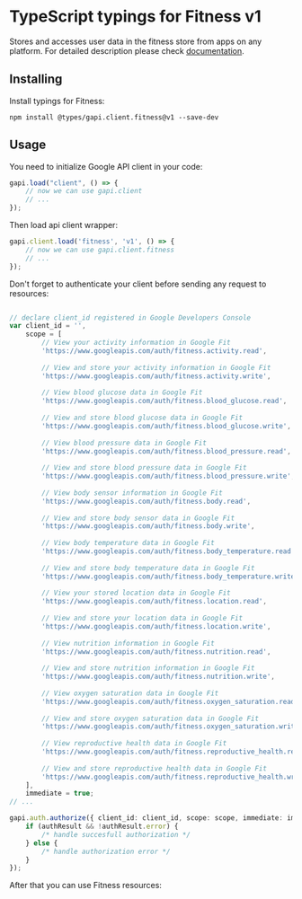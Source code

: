# TypeScript typings for Fitness v1
Stores and accesses user data in the fitness store from apps on any platform.
For detailed description please check [documentation](https://developers.google.com/fit/rest/).

## Installing

Install typings for Fitness:
```
npm install @types/gapi.client.fitness@v1 --save-dev
```

## Usage

You need to initialize Google API client in your code:
```typescript
gapi.load("client", () => { 
    // now we can use gapi.client
    // ... 
});
```

Then load api client wrapper:
```typescript
gapi.client.load('fitness', 'v1', () => {
    // now we can use gapi.client.fitness
    // ... 
});
```

Don't forget to authenticate your client before sending any request to resources:
```typescript

// declare client_id registered in Google Developers Console
var client_id = '',
    scope = [     
        // View your activity information in Google Fit
        'https://www.googleapis.com/auth/fitness.activity.read',
    
        // View and store your activity information in Google Fit
        'https://www.googleapis.com/auth/fitness.activity.write',
    
        // View blood glucose data in Google Fit
        'https://www.googleapis.com/auth/fitness.blood_glucose.read',
    
        // View and store blood glucose data in Google Fit
        'https://www.googleapis.com/auth/fitness.blood_glucose.write',
    
        // View blood pressure data in Google Fit
        'https://www.googleapis.com/auth/fitness.blood_pressure.read',
    
        // View and store blood pressure data in Google Fit
        'https://www.googleapis.com/auth/fitness.blood_pressure.write',
    
        // View body sensor information in Google Fit
        'https://www.googleapis.com/auth/fitness.body.read',
    
        // View and store body sensor data in Google Fit
        'https://www.googleapis.com/auth/fitness.body.write',
    
        // View body temperature data in Google Fit
        'https://www.googleapis.com/auth/fitness.body_temperature.read',
    
        // View and store body temperature data in Google Fit
        'https://www.googleapis.com/auth/fitness.body_temperature.write',
    
        // View your stored location data in Google Fit
        'https://www.googleapis.com/auth/fitness.location.read',
    
        // View and store your location data in Google Fit
        'https://www.googleapis.com/auth/fitness.location.write',
    
        // View nutrition information in Google Fit
        'https://www.googleapis.com/auth/fitness.nutrition.read',
    
        // View and store nutrition information in Google Fit
        'https://www.googleapis.com/auth/fitness.nutrition.write',
    
        // View oxygen saturation data in Google Fit
        'https://www.googleapis.com/auth/fitness.oxygen_saturation.read',
    
        // View and store oxygen saturation data in Google Fit
        'https://www.googleapis.com/auth/fitness.oxygen_saturation.write',
    
        // View reproductive health data in Google Fit
        'https://www.googleapis.com/auth/fitness.reproductive_health.read',
    
        // View and store reproductive health data in Google Fit
        'https://www.googleapis.com/auth/fitness.reproductive_health.write',
    ],
    immediate = true;
// ...

gapi.auth.authorize({ client_id: client_id, scope: scope, immediate: immediate }, authResult => {
    if (authResult && !authResult.error) {
        /* handle succesfull authorization */
    } else {
        /* handle authorization error */
    }
});            
```

After that you can use Fitness resources:

```typescript
```